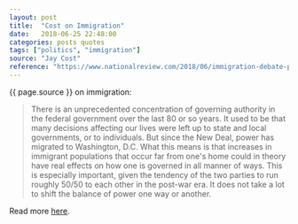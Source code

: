 ```yaml
---
layout: post
title:  "Cost on Immigration"
date:   2018-06-25 22:48:00
categories: posts quotes
tags: ["politics", "immigration"]
source: "Jay Cost"
reference: "https://www.nationalreview.com/2018/06/immigration-debate-partly-about-political-power/"
---
```


{{ page.source }} on immigration:

> There is an unprecedented concentration of governing authority in the federal government over the last 80 or so years. It used to be that many decisions affecting our lives were left up to state and local governments, or to individuals. But since the New Deal, power has migrated to Washington, D.C. What this means is that increases in immigrant populations that occur far from one's home could in theory have real effects on how one is governed in all manner of ways. This is especially important, given the tendency of the two parties to run roughly 50/50 to each other in the post-war era. It does not take a lot to shift the balance of power one way or another.

Read more [here]({{page.reference}}).

